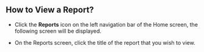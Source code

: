 ## **How to View a Report?**

- Click the **Reports** icon on the left navigation bar of the Home screen, the following screen will be displayed.

    <!-- TODO: Fix broken image link below. Original path: images/image-4D9XWCKI-png.png -->
    <!-- ![](images/image-4D9XWCKI-png.png) -->

- On the Reports screen, click the title of the report that you wish to view. 